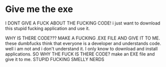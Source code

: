 # Give me the exe
I DONT GIVE A FUCK ABOUT THE FUCKING CODE! i just want to download this stupid fucking application and use it.

WHY IS THERE CODE??? MAKE A FUCKING .EXE FILE AND GIVE IT TO ME. these dumbfucks think that everyone is a developer and understands code. well i am not and i don't understand it. I only know to download and install applications. SO WHY THE FUCK IS THERE CODE? make an EXE file and give it to me. STUPID FUCKING SMELLY NERDS